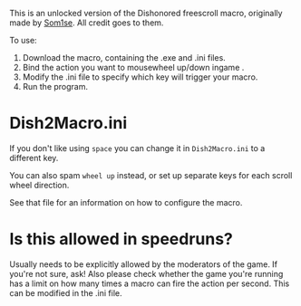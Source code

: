 This is an unlocked version of the Dishonored freescroll macro, originally made by [Som1se](https://github.com/Som1Lse). All credit goes to them.

To use:
 1. Download the macro, containing the .exe and .ini files.
 2. Bind the action you want to mousewheel up/down ingame .
 2. Modify the .ini file to specify which key will trigger your macro.
 3. Run the program.
 
# Dish2Macro.ini
If you don't like using `space` you can change it in `Dish2Macro.ini` to a different key.

You can also spam `wheel up` instead, or set up separate keys for each scroll wheel direction.

See that file for an information on how to configure the macro.

# Is this allowed in speedruns?
Usually needs to be explicitly allowed by the moderators of the game. If you're not sure, ask! 
Also please check whether the game you're running has a limit on how many times a macro can fire the action per second. This can be modified in the .ini file.
